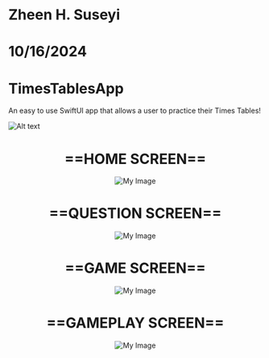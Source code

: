 # Zheen H. Suseyi
# 10/16/2024
# TimesTablesApp
An easy to use SwiftUI app that allows a user to practice their Times Tables!

![Alt text](https://github.com/zheensuseyi/TimesTablesApp/blob/main/timestableappSS/trythiscompressgif.gif
)

<div align="center">




# ==HOME SCREEN==
![My Image](https://github.com/zheensuseyi/TimesTablesApp/blob/main/timestableappSS/HomeScreen.png)
# ==QUESTION SCREEN==
![My Image](https://github.com/zheensuseyi/TimesTablesApp/blob/main/timestableappSS/QuestionScreen.png)
# ==GAME SCREEN==
![My Image](https://github.com/zheensuseyi/TimesTablesApp/blob/main/timestableappSS/GameScreen.png)
# ==GAMEPLAY SCREEN==
![My Image](https://github.com/zheensuseyi/TimesTablesApp/blob/main/timestableappSS/GamePlayScreen.png)
</div>


